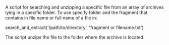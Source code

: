 A script for searching and unzipping a specific file from an array of archives lying in a specific folder.
To use specify folder and the fragment that contains in file name or full name of a file in:

search_and_extract('/path/to/directory', 'fragment or filename.txt')

The script unzips the file to the folder where the archive is located.
